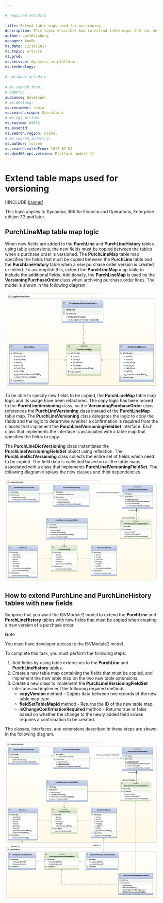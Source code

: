 ```yaml
---

# required metadata

title: Extend table maps used for versioning
description: This topic describes how to extend table maps that can be used for versioning.
author: LarsBlaaberg
manager: AnnBe
ms.date: 12/10/2017
ms.topic: article
ms.prod: 
ms.service: dynamics-ax-platform
ms.technology: 

# optional metadata

# ms.search.form: 
# ROBOTS: 
audience: Developer
# ms.devlang: 
ms.reviewer: robinr
ms.search.scope: Operations
# ms.tgt_pltfrm: 
ms.custom: 89563
ms.assetid: 
ms.search.region: Global
# ms.search.industry: 
ms.author: lolsen
ms.search.validFrom: 2017-07-01
ms.dyn365.ops.version: Platform update 11
---
```


# Extend table maps used for versioning

[!INCLUDE [banner](../includes/banner.md)]

This topic applies to Dynamics 365 for Finance and Operations, Enterprise edition 7.3 and later.

## PurchLineMap table map logic

When new fields are added to the **PurchLine** and **PurchLineHistory** tables using table extensions, the new fields must be copied between the tables when a purchase order is versioned. The **PurchLineMap** table map specifies the fields that must be copied between the **PurchLine** table and the **PurchLineHistory** table when a new purchase order version is created or edited. To accomplish this, extend the **PurchLineMap** map table to include the additional fields. Additionally, the **PurchLineMap** is used by the **VersioningPurchaseOrder** class when archiving purchase order lines. The model is shown in the following diagram.

![VersioningPurchaseOrder](media/MapsWithVersioning1.png)

To be able to specify new fields to be copied, the **PurchLineMap** table map logic and its usage have been refactored. The copy logic has been moved to the **PurchLineVersioning** class, so the **VersioningPurchaseOrder** class references the **PurchLineVersioning** class instead of the **PurchLineMap** table map. The **PurchLineVersioning** class delegates the logic to copy the fields and the logic to determine whether a confirmation is required from the classes that implement the **PurchLineIVersioningFieldSet** interface. Each class that implements the interface is associated with a table map that specifies the fields to copy.

The **PurchLineDictVersioning** class instantiates the **PurchLineIVersioningFieldSet** object using reflection. The **PurchLineDictVersioning** class collects the entire set of fields which need to be copied. The field data is collected based on all the table maps associated with a class that implements **PurchLineIVersioningFieldSet**. The following diagram displays the new classes and their dependencies.

![Solution](media/MapsWithVersioning2.png)

## How to extend PurchLine and PurchLineHistory tables with new fields

Suppose that you want the ISVModule2 model to extend the **PurchLine** and **PurchLineHistory** tables with new fields that must be copied when creating a new version of a purchase order. 

> [!NOTE] 
> You must have developer access to the ISVModule2 model. 

To complete this task, you must perform the following steps:
1. Add fields by using table extensions to the **PurchLine** and **PurchLineHistory** tables.
2. Create a new table map containing the fields that must be copied, and implement the new table map on the two new table extensions.
3. Create a new class to implement the **PurchLineIVersioningFieldSet** interface and implement the following required methods.
    - **copyVersion** method - Copies data between two records of the new table map type.
    - **fieldSetTableMapId** method - Returns the ID of the new table map.
    - **isChangeConfirmationRequired** method - Returns true or false based on whether the change to the newly added field values requires a confirmation to be created.

The classes, interfaces, and extensions described in these steps are shown in the following diagram.

![MapClassExtensions](media/MapsWithVersioning3.png)

